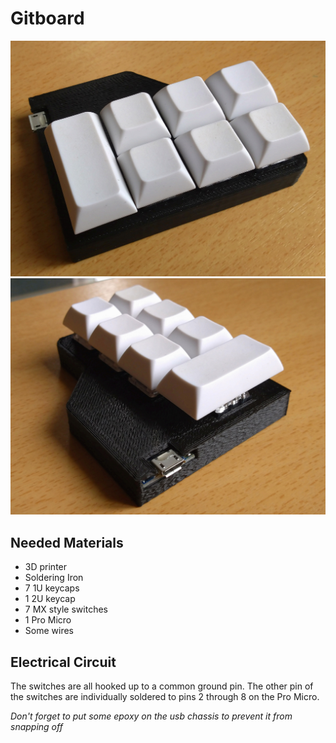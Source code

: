 # Gitboard
![image1](https://github.com/SethSenpai/GitBoard/blob/master/img/DSC_0046.JPG?raw=true) ![image2](https://github.com/SethSenpai/GitBoard/blob/master/img/DSC_0047.JPG?raw=true)

## Needed Materials
* 3D printer
* Soldering Iron
* 7 1U keycaps
* 1 2U keycap
* 7 MX style switches
* 1 Pro Micro
* Some wires

## Electrical Circuit
The switches are all hooked up to a common ground pin. The other pin of the switches are individually soldered to pins 2 through 8 on the Pro Micro.

*Don't forget to put some epoxy on the usb chassis to prevent it from snapping off*